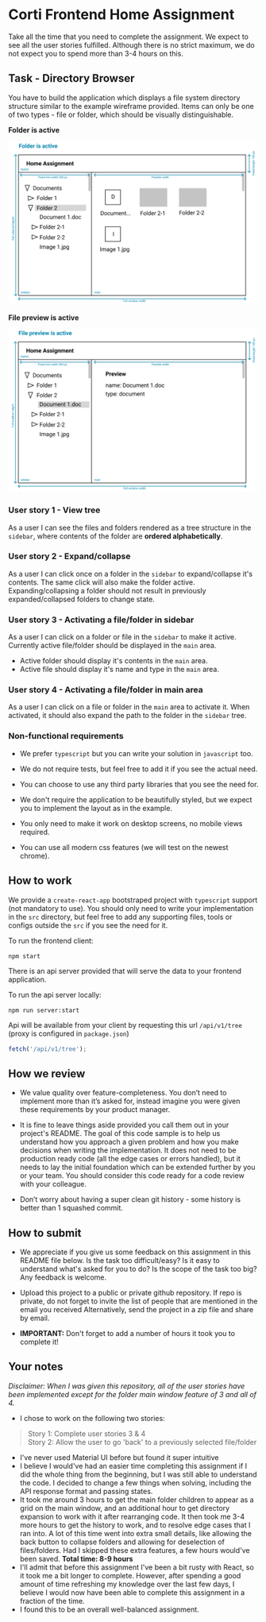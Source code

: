 # Corti Frontend Home Assignment

Take all the time that you need to complete the assignment. We expect to see all the user stories fulfilled. Although there is no strict maximum, we do not expect you to spend more than 3-4 hours on this.

## Task - Directory Browser

You have to build the application which displays a file system directory structure similar to the example wireframe provided. Items can only be one of two types - file or folder, which should be visually distinguishable.

**Folder is active**

![2](./example/2.png)

**File preview is active**

![2](./example/1.png)

### User story 1 - View tree

As a user I can see the files and folders rendered as a tree structure in the `sidebar`, where contents of the folder are **ordered alphabetically**.

### User story 2 - Expand/collapse

As a user I can click once on a folder in the `sidebar` to expand/collapse it's contents. The same click will also make the folder active. Expanding/collapsing a folder should not result in previously expanded/collapsed folders to change state.

### User story 3 - Activating a file/folder in sidebar

As a user I can click on a folder or file in the `sidebar` to make it active. Currently active file/folder should be displayed in the `main` area.

- Active folder should display it's contents in the `main` area.
- Active file should display it's name and type in the `main` area.

### User story 4 - Activating a file/folder in main area

As a user I can click on a file or folder in the `main` area to activate it. When activated, it should also expand the path to the folder in the `sidebar` tree.

### Non-functional requirements

- We prefer `typescript` but you can write your solution in `javascript` too.

- We do not require tests, but feel free to add it if you see the actual need.

- You can choose to use any third party libraries that you see the need for.

- We don't require the application to be beautifully styled, but we expect you to implement the layout as in the example.

- You only need to make it work on desktop screens, no mobile views required.

- You can use all modern css features (we will test on the newest chrome).

## How to work

We provide a `create-react-app` bootstraped project with `typescript` support (not mandatory to use). You should only need to write your implementation in the `src` directory, but feel free to add any supporting files, tools or configs outside the `src` if you see the need for it.

To run the frontend client:

```
npm start
```

There is an api server provided that will serve the data to your frontend application.

To run the api server locally:

```
npm run server:start
```

Api will be available from your client by requesting this url `/api/v1/tree` (proxy is configured in `package.json`)

```js
fetch('/api/v1/tree');
```

## How we review

- We value quality over feature-completeness. You don’t need to implement more than it’s asked for, instead imagine you were given these requirements by your product manager.

- It is fine to leave things aside provided you call them out in your project's README. The goal of this code sample is to help us understand how you approach a given problem and how you make decisions when writing the implementation. It does not need to be production ready code (all the edge cases or errors handled), but it needs to lay the initial foundation which can be extended further by you or your team. You should consider this code ready for a code review with your colleague.

- Don’t worry about having a super clean git history - some history is better than 1 squashed commit.

## How to submit

- We appreciate if you give us some feedback on this assignment in this README file below. Is the task too difficult/easy? Is it easy to understand what's asked for you to do? Is the scope of the task too big? Any feedback is welcome.

- Upload this project to a public or private github repository. If repo is private, do not forget to invite the list of people that are mentioned in the email you received Alternatively, send the project in a zip file and share by email.

- **IMPORTANT:** Don't forget to add a number of hours it took you to complete it!

## Your notes

_Disclaimer: When I was given this repository, all of the user stories have been implemented except for the folder main window feature of 3 and all of 4._ 

- I chose to work on the following two stories: 

> Story 1: Complete user stories 3 & 4  
> Story 2: Allow the user to go 'back' to a previously selected file/folder

- I've never used Material UI before but found it super intuitive
- I believe I would've had an easier time completing this assignment if I did the whole thing from the beginning, but I was still able to understand the code. I decided to change a few things when solving, including the API response format and passing states. 
- It took me around 3 hours to get the main folder children to appear as a grid on the main window, and an additional hour to get directory expansion to work with it after rearranging code. It then took me 3-4 more hours to get the history to work, and to resolve edge cases that I ran into. A lot of this time went into extra small details, like allowing the back button to collapse folders and allowing for deselection of files/folders. Had I skipped these extra features, a few hours would've been saved. **Total time: 8-9 hours**
- I'll admit that before this assignment I've been a bit rusty with React, so it took me a bit longer to complete. However, after spending a good amount of time refreshing my knowledge over the last few days, I believe I would now have been  able to complete this assignment in a fraction of the time. 
- I found this to be an overall well-balanced assignment.